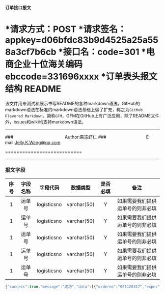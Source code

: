 #### 订单接口报文
*请求方式：POST
*请求签名：appkey=d06bfdc83b9d4525a25a558a3cf7b6cb
*接口名：code=301
*电商企业十位海关编码ebccode=331696xxxx
*订单表头报文结构
README
===========================
该文件用来测试和展示书写README的各种markdown语法。GitHub的markdown语法在标准的markdown语法基础上做了扩充，称之为`GitHub Flavored Markdown`。简称`GFM`，GFM在GitHub上有广泛应用，除了README文件外，issues和wiki均支持markdown语法。

****
###　　　　　　　　　　　　Author:果冻虾仁
###　　　　　　　　　 E-mail:Jelly.K.Wang@qq.com

===========================

-------
### 报文字段

|序号 |	字段名称|   字段代码 |数据类型     |是否必填   |    备注  |
|:---:|:--------:|:---------:|:-----------:|:---------:|:--------:|
| 1   |    运单号|logisticsno|varchar(50)  |    Y      |如果需要我们提供运单号的则非必填|
| 1   |    运单号|logisticsno|varchar(50)  |    Y      |如果需要我们提供运单号的则非必填|
| 1   |    运单号|logisticsno|varchar(50)  |    Y      |如果需要我们提供运单号的则非必填|
| 1   |    运单号|logisticsno|varchar(50)  |    Y      |如果需要我们提供运单号的则非必填|
| 1   |    运单号|logisticsno|varchar(50)  |    Y      |如果需要我们提供运单号的则非必填|


```javascript
{"success":true,"message":"成功","data":[{"orderno":"081120317","expno":"220000000036"}]}
```

